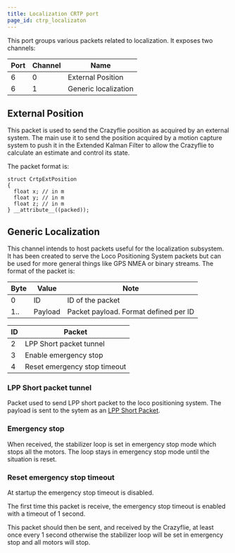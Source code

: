 ```yaml
---
title: Localization CRTP port
page_id: ctrp_localizaton
---
```



This port groups various packets related to localization. It exposes two
channels:

 | Port  | Channel  | Name|
 | ------| ---------| ----------------------|
 | 6     | 0        | External Position|
 | 6     | 1        | Generic localization|

External Position
-----------------

This packet is used to send the Crazyflie position as acquired by an
external system. The main use it to send the position acquired by a
motion capture system to push it in the Extended Kalman Filter to allow
the Crazyflie to calculate an estimate and control its state.

The packet format is:

``` {.c}
struct CrtpExtPosition
{
  float x; // in m
  float y; // in m
  float z; // in m
} __attribute__((packed));
```

Generic Localization
--------------------

This channel intends to host packets useful for the localization
subsystem. It has been created to serve the Loco Positioning System
packets but can be used for more general things like GPS NMEA or binary
streams. The format of the packet is:

|  Byte  | Value    | Note|
|  ------| ---------| ---------------------------------------|
|  0     | ID       | ID of the packet|
 | 1..   | Payload  | Packet payload. Format defined per ID|

|  ID  | Packet |
|  ----| ------------------------------|
|  2  |  LPP Short packet tunnel|
|  3  |  Enable emergency stop|
|  4  |  Reset emergency stop timeout|

### LPP Short packet tunnel

Packet used to send LPP short packet to the loco positioning system. The
payload is sent to the sytem as an [LPP Short
Packet](https://www.bitcraze.io/documentation/repository/lps-node-firmware/master/protocols/lpp/).

### Emergency stop

When received, the stabilizer loop is set in emergency stop mode which
stops all the motors. The loop stays in emergency stop mode until the
situation is reset.

### Reset emergency stop timeout

At startup the emergency stop timeout is disabled.

The first time this packet is receive, the emergency stop timeout is
enabled with a timeout of 1 second.

This packet should then be sent, and received by the Crazyflie, at least
once every 1 second otherwise the stabilizer loop will be set in
emergency stop and all motors will stop.
